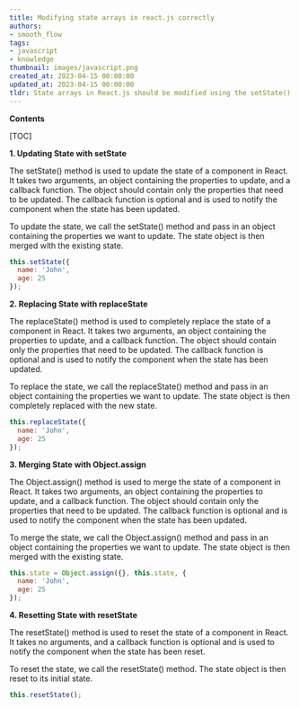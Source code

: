 ```yaml
---
title: Modifying state arrays in react.js correctly
authors:
- smooth_flow
tags:
- javascript
- knowledge
thumbnail: images/javascript.png
created_at: 2023-04-15 00:00:00
updated_at: 2023-04-15 00:00:00
tldr: State arrays in React.js should be modified using the setState() method.
---
```


**Contents**

[TOC]

**1. Updating State with setState**

The setState() method is used to update the state of a component in React. It takes two arguments, an object containing the properties to update, and a callback function. The object should contain only the properties that need to be updated. The callback function is optional and is used to notify the component when the state has been updated.

To update the state, we call the setState() method and pass in an object containing the properties we want to update. The state object is then merged with the existing state.

```js
this.setState({
  name: 'John',
  age: 25
});
```

**2. Replacing State with replaceState**

The replaceState() method is used to completely replace the state of a component in React. It takes two arguments, an object containing the properties to update, and a callback function. The object should contain only the properties that need to be updated. The callback function is optional and is used to notify the component when the state has been updated.

To replace the state, we call the replaceState() method and pass in an object containing the properties we want to update. The state object is then completely replaced with the new state.

```js
this.replaceState({
  name: 'John',
  age: 25
});
```

**3. Merging State with Object.assign**

The Object.assign() method is used to merge the state of a component in React. It takes two arguments, an object containing the properties to update, and a callback function. The object should contain only the properties that need to be updated. The callback function is optional and is used to notify the component when the state has been updated.

To merge the state, we call the Object.assign() method and pass in an object containing the properties we want to update. The state object is then merged with the existing state.

```js
this.state = Object.assign({}, this.state, {
  name: 'John',
  age: 25
});
```

**4. Resetting State with resetState**

The resetState() method is used to reset the state of a component in React. It takes no arguments, and a callback function is optional and is used to notify the component when the state has been reset.

To reset the state, we call the resetState() method. The state object is then reset to its initial state.

```js
this.resetState();
```
